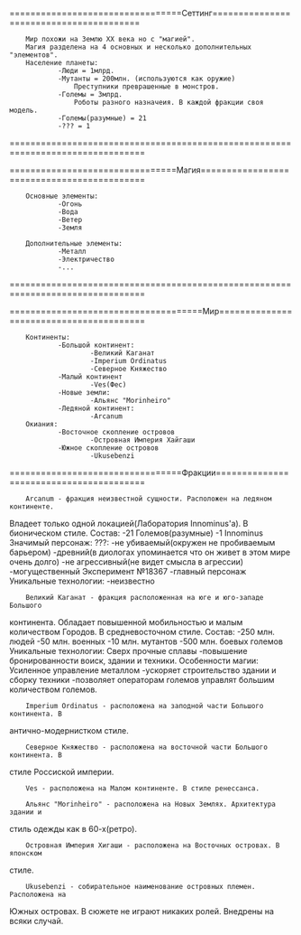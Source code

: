 =================================Сеттинг========================================

		Мир похожи на Землю XX века но с "магией".
		Магия разделена на 4 основных и несколько дополнительных "элементов".
		Население планеты:
				-Люди = 1млрд.
				-Мутанты = 200млн. (используются как оружие)
					Преступники преврашенные в монстров.
				-Големы = 3млрд.
					Роботы разного назначеия. В каждой фракции своя модель.
				-Големы(разумные) = 21
				-??? = 1

================================================================================

================================Магия===========================================

		Основные элементы:
				-Огонь
				-Вода
				-Ветер
				-Земля

		Дополнительные элементы:
				-Металл
				-Электричество
				-...

================================================================================

=====================================Мир========================================

		Континенты:
				-Большой континент:
						-Великий Каганат
						-Imperium Ordinatus
						-Северное Княжество
				-Малый континент
						-Ves(Фес)
				-Новые земли:
						-Альянс "Morinheiro"
				-Ледяной континент:
						-Arcanum
		Окиания:
				-Восточное скопление островов
						-Островная Империя Хайгаши
				-Южное скопление островов
						-Ukusebenzi

=================================Фракции========================================

		Arcanum - фракция неизвестной сущности. Расположен на ледяном континенте.
Владеет только одной локацией(Лаборатория Innominus'а). В бионическом стиле.
			Состав:
				-21 Големов(разумные)
				-1 Innominus
			Значимый персонаж:
				???:
					-не убиваемый(окружен не пробиваемым барьером)
					-древний(в диологах упоминается что он живет в этом мире очень долго)
					-не агрессивный(не видет смысла в агрессии)
					-могущественный
				Эксперимент №18367
					-главный персонаж
			Уникальные технологии:
				-неизвестно

		Великий Каганат - фракция расположенная на юге и юго-западе Большого
континента. Обладает повышенной мобильностью и малым количеством Городов. В
средневосточном стиле.
			Состав:
					-250 млн. людей
						-50 млн. военных
					-10 млн. мутантов
					-500 млн. боевых големов
			Уникальные технологии:
				Сверх прочные сплавы
					-повышение бронированности воиск, здании и техники.
			Особенности магии:
				Усиленное управление металлом
					-ускоряет строительство здании и сборку техники
					-позволяет операторам големов управлят большим количеством големов.

		Imperium Ordinatus - расположена на заподной части Большого континента. В
антично-модернистком стиле.

		Северное Княжество - расположена на восточной части Большого континента. В
стиле Россиской империи.

		Ves - расположена на Малом континенте. В стиле ренессанса.

		Альянс "Morinheiro" - расположена на Новых Землях. Архитектура здании и
стиль одежды как в 60-х(ретро).

		Островная Империя Хигаши - расположена на Восточных островах. В японском
стиле.

		Ukusebenzi - собирательное наименование островных племен. Расположена на
Южных островах. В сюжете не играют никаких ролей. Внедрены на всяки случай.

